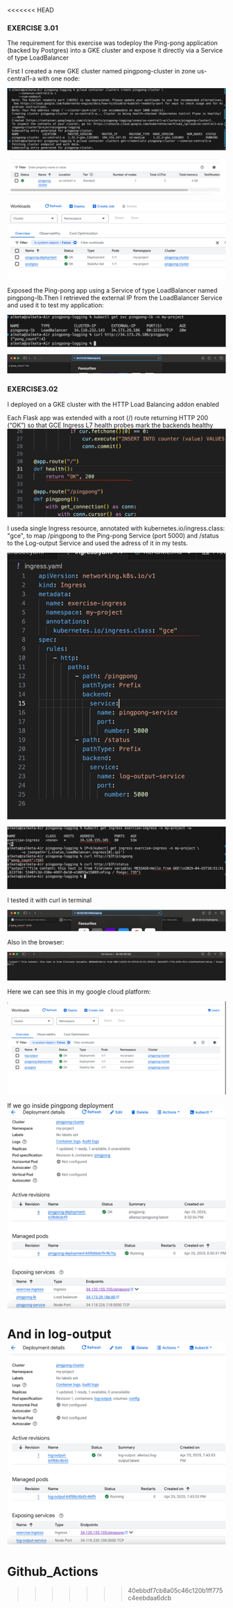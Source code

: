<<<<<<< HEAD
### EXERCISE 3.01

The requirement for this exercise was todeploy the Ping-pong application (backed by Postgres) into a GKE cluster and expose it directly via a Service of type LoadBalancer

First I created a new GKE cluster named pingpong-cluster in zone us-central1-a with one node:

![alt text](image.png)


![alt text](image-1.png)

![alt text](image-2.png)

Exposed the Ping-pong app using a Service of type LoadBalancer named pingpong-lb.Then I retrieved the external IP from the LoadBalancer Service and used it to test my application:


![alt text](image-3.png)

![alt text](image-4.png)



### EXERCISE3.02

I deployed on a GKE cluster with the HTTP Load Balancing addon enabled

Each Flask app was extended with a root (/) route returning HTTP 200 (“OK”) so that GCE Ingress L7 health probes mark the backends healthy
![alt text](image-11.png)

I useda single Ingress resource, annotated with kubernetes.io/ingress.class: "gce", to map /pingpong to the Ping-pong Service (port 5000) and /status to the Log-output Service and used the adress of it in my tests.

![alt text](image-12.png)

![alt text](image-5.png)

I tested it with curl in terminal

![alt text](image-6.png)

Also in the browser:

![alt text](image-7.png)

Here we can see this in my google cloud platform: 

![alt text](image-8.png)


If we go inside pingpong deployment 
![alt text](image-9.png)

And in log-output
![alt text](image-10.png)
=======
# Github_Actions
>>>>>>> 40ebbdf7cb8a05c46c120b1ff775c4eebdaa6dcb
